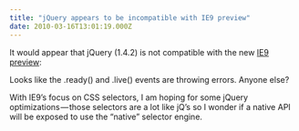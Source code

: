 ```yaml
---
title: "jQuery appears to be incompatible with IE9 preview"
date: 2010-03-16T13:01:19.000Z
---
```


It would appear that jQuery (1.4.2) is not compatible with the new [IE9 preview](http://ie.microsoft.com/testdrive/):

Looks like the .ready() and .live() events are throwing errors. Anyone else?

With IE9’s focus on CSS selectors, I am hoping for some jQuery optimizations — those selectors are a lot like jQ’s so I wonder if a native API will be exposed to use the “native” selector engine.
